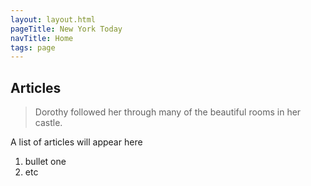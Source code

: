 ```yaml
---
layout: layout.html
pageTitle: New York Today
navTitle: Home
tags: page
---
```


## Articles

> Dorothy followed her through many of the beautiful rooms in her castle.

A list of articles will appear here

1. bullet one
1. etc
